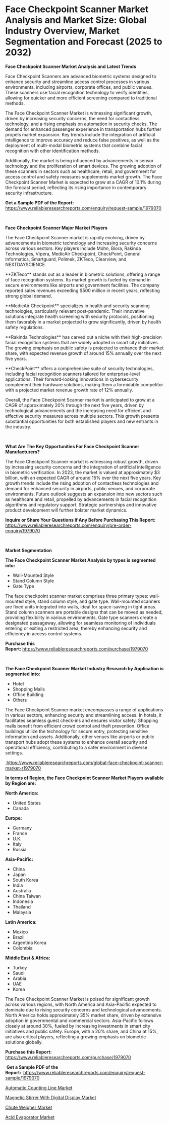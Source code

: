 <p><h1>Face Checkpoint Scanner Market Analysis and Market Size: Global Industry Overview, Market Segmentation and Forecast (2025 to 2032)</h1></p><p><strong>Face Checkpoint Scanner Market Analysis and Latest Trends</strong></p>
<p><p>Face Checkpoint Scanners are advanced biometric systems designed to enhance security and streamline access control processes in various environments, including airports, corporate offices, and public venues. These scanners use facial recognition technology to verify identities, allowing for quicker and more efficient screening compared to traditional methods. </p><p>The Face Checkpoint Scanner Market is witnessing significant growth, driven by increasing security concerns, the need for contactless technology, and a rising emphasis on automation in security checks. The demand for enhanced passenger experience in transportation hubs further propels market expansion. Key trends include the integration of artificial intelligence to improve accuracy and reduce false positives, as well as the deployment of multi-modal biometric systems that combine facial recognition with other identification methods.</p><p>Additionally, the market is being influenced by advancements in sensor technology and the proliferation of smart devices. The growing adoption of these scanners in sectors such as healthcare, retail, and government for access control and safety measures supplements market growth. The Face Checkpoint Scanner Market is expected to grow at a CAGR of 10.1% during the forecast period, reflecting its rising importance in contemporary security infrastructure.</p></p>
<p><strong>Get a Sample PDF of the Report:&nbsp;</strong> <a href="https://www.reliableresearchreports.com/enquiry/request-sample/1979070?utm_campaign=102&utm_medium=2&utm_source=Github&utm_content=ia&utm_term=15012025&utm_id=face-checkpoint-scanner">https://www.reliableresearchreports.com/enquiry/request-sample/1979070</a></p>
<p>&nbsp;</p>
<p><strong>Face Checkpoint Scanner Major Market Players</strong></p>
<p><p>The Face Checkpoint Scanner market is rapidly evolving, driven by advancements in biometric technology and increasing security concerns across various sectors. Key players include Mohn, Biora, Rakinda Technologies, Vipera, MedicAir Checkpoint, CheckPoint, General Informatics, Smartguard, Polimek, ZKTeco, Clearview, and NEXTDAYSCIENCE.</p><p>**ZKTeco** stands out as a leader in biometric solutions, offering a range of face recognition systems. Its market growth is fueled by demand in secure environments like airports and government facilities. The company reported sales revenues exceeding $500 million in recent years, reflecting strong global demand.</p><p>**MedicAir Checkpoint** specializes in health and security scanning technologies, particularly relevant post-pandemic. Their innovative solutions integrate health screening with security protocols, positioning them favorably in a market projected to grow significantly, driven by health safety regulations.</p><p>**Rakinda Technologies** has carved out a niche with their high-precision facial recognition systems that are widely adopted in smart city initiatives. The growing emphasis on public safety is projected to enhance their market share, with expected revenue growth of around 15% annually over the next five years.</p><p>**CheckPoint** offers a comprehensive suite of security technologies, including facial recognition scanners tailored for enterprise-level applications. Their forward-looking innovations in cybersecurity complement their hardware solutions, making them a formidable competitor with a projected market revenue growth rate of 12% annually.</p><p>Overall, the Face Checkpoint Scanner market is anticipated to grow at a CAGR of approximately 20% through the next five years, driven by technological advancements and the increasing need for efficient and effective security measures across multiple sectors. This growth presents substantial opportunities for both established players and new entrants in the industry.</p></p>
<p>&nbsp;</p>
<p><strong>What Are The Key Opportunities For Face Checkpoint Scanner Manufacturers?</strong></p>
<p><p>The Face Checkpoint Scanner market is witnessing robust growth, driven by increasing security concerns and the integration of artificial intelligence in biometric verification. In 2023, the market is valued at approximately $3 billion, with an expected CAGR of around 15% over the next five years. Key growth trends include the rising adoption of contactless technologies and demand for enhanced security in airports, public venues, and corporate environments. Future outlook suggests an expansion into new sectors such as healthcare and retail, propelled by advancements in facial recognition algorithms and regulatory support. Strategic partnerships and innovative product development will further bolster market dynamics.</p></p>
<p><strong>Inquire or Share Your Questions If Any Before Purchasing This Report:</strong> <a href="https://www.reliableresearchreports.com/enquiry/pre-order-enquiry/1979070?utm_campaign=102&utm_medium=2&utm_source=Github&utm_content=ia&utm_term=15012025&utm_id=face-checkpoint-scanner">https://www.reliableresearchreports.com/enquiry/pre-order-enquiry/1979070</a></p>
<p>&nbsp;</p>
<p><strong>Market Segmentation</strong></p>
<p><strong>The Face Checkpoint Scanner Market Analysis by types is segmented into:</strong></p>
<p><ul><li>Wall-Mounted Style</li><li>Stand Column Style</li><li>Gate Type</li></ul></p>
<p><p>The face checkpoint scanner market comprises three primary types: wall-mounted style, stand column style, and gate type. Wall-mounted scanners are fixed units integrated into walls, ideal for space-saving in tight areas. Stand column scanners are portable designs that can be moved as needed, providing flexibility in various environments. Gate type scanners create a designated passageway, allowing for seamless monitoring of individuals entering or exiting a restricted area, thereby enhancing security and efficiency in access control systems.</p></p>
<p><strong>Purchase this Report:&nbsp;</strong><a href="https://www.reliableresearchreports.com/purchase/1979070?utm_campaign=102&utm_medium=2&utm_source=Github&utm_content=ia&utm_term=15012025&utm_id=face-checkpoint-scanner">https://www.reliableresearchreports.com/purchase/1979070</a></p>
<p>&nbsp;</p>
<p><strong>The Face Checkpoint Scanner Market Industry Research by Application is segmented into:</strong></p>
<p><ul><li>Hotel</li><li>Shopping Malls</li><li>Office Building</li><li>Others</li></ul></p>
<p><p>The Face Checkpoint Scanner market encompasses a range of applications in various sectors, enhancing security and streamlining access. In hotels, it facilitates seamless guest check-ins and ensures visitor safety. Shopping malls benefit from efficient crowd control and theft prevention. Office buildings utilize the technology for secure entry, protecting sensitive information and assets. Additionally, other venues like airports or public transport hubs adopt these systems to enhance overall security and operational efficiency, contributing to a safer environment in diverse settings.</p></p>
<p><a href="https://www.reliableresearchreports.com/global-face-checkpoint-scanner-market-r1979070?utm_campaign=102&utm_medium=2&utm_source=Github&utm_content=ia&utm_term=15012025&utm_id=face-checkpoint-scanner">&nbsp;https://www.reliableresearchreports.com/global-face-checkpoint-scanner-market-r1979070</a></p>
<p><strong>In terms of Region, the Face Checkpoint Scanner Market Players available by Region are:</strong></p>
<p>
    <p> <strong> North America: </strong>
        <ul>
            <li>United States</li>
            <li>Canada</li>
        </ul>
        </p> 
    <p> <strong> Europe: </strong>
        <ul>
            <li>Germany</li>
            <li>France</li>
            <li>U.K.</li>
            <li>Italy</li>
            <li>Russia</li>
        </ul>
        </p> 
    <p> <strong> Asia-Pacific: </strong>
        <ul>
            <li>China</li>
            <li>Japan</li>
            <li>South Korea</li>
            <li>India</li>
            <li>Australia</li>
            <li>China Taiwan</li>
            <li>Indonesia</li>
            <li>Thailand</li>
            <li>Malaysia</li>
        </ul>
        </p> 
    <p> <strong> Latin America: </strong>
        <ul>
            <li>Mexico</li>
            <li>Brazil</li>
            <li>Argentina Korea</li>
            <li>Colombia</li>
        </ul>
        </p> 
    <p> <strong> Middle East & Africa: </strong>
        <ul>
            <li>Turkey</li>
            <li>Saudi</li>
            <li>Arabia</li>
            <li>UAE</li>
            <li>Korea</li>
        </ul>
    </p>
    </p>
<p><p>The Face Checkpoint Scanner Market is poised for significant growth across various regions, with North America and Asia-Pacific expected to dominate due to rising security concerns and technological advancements. North America holds approximately 35% market share, driven by extensive adoption in governmental and commercial sectors. Asia-Pacific follows closely at around 30%, fueled by increasing investments in smart city initiatives and public safety. Europe, with a 20% share, and China at 15%, are also critical players, reflecting a growing emphasis on biometric solutions globally.</p></p>
<p><strong>Purchase this Report: </strong><a href="https://www.reliableresearchreports.com/purchase/1979070?utm_campaign=102&utm_medium=2&utm_source=Github&utm_content=ia&utm_term=15012025&utm_id=face-checkpoint-scanner">https://www.reliableresearchreports.com/purchase/1979070</a></p>
<p>&nbsp;<strong>Get a Sample PDF of the Report:&nbsp;&nbsp;</strong><a href="https://www.reliableresearchreports.com/enquiry/request-sample/1979070?utm_campaign=102&utm_medium=2&utm_source=Github&utm_content=ia&utm_term=15012025&utm_id=face-checkpoint-scanner">https://www.reliableresearchreports.com/enquiry/request-sample/1979070</a></p>
<p><strong></strong></p>
<p><p><a href="https://github.com/pearlinewhite4692/Market-Research-Report-List-1/blob/main/automatic-counting-line-market.md?utm_campaign=102&utm_medium=2&utm_source=Github&utm_content=ia&utm_term=15012025&utm_id=face-checkpoint-scanner">Automatic Counting Line Market</a></p><p><a href="https://github.com/FlorianWolf90/Market-Research-Report-List-1/blob/main/magnetic-stirrer-with-digital-display-market.md?utm_campaign=102&utm_medium=2&utm_source=Github&utm_content=ia&utm_term=15012025&utm_id=face-checkpoint-scanner">Magnetic Stirrer With Digital Display Market</a></p><p><a href="https://github.com/hillsmyung726/Market-Research-Report-List-1/blob/main/chute-weigher-market.md?utm_campaign=102&utm_medium=2&utm_source=Github&utm_content=ia&utm_term=15012025&utm_id=face-checkpoint-scanner">Chute Weigher Market</a></p><p><a href="https://github.com/NargisHussain75/Market-Research-Report-List-1/blob/main/acid-evaporator-market.md?utm_campaign=102&utm_medium=2&utm_source=Github&utm_content=ia&utm_term=15012025&utm_id=face-checkpoint-scanner">Acid Evaporator Market</a></p></p>